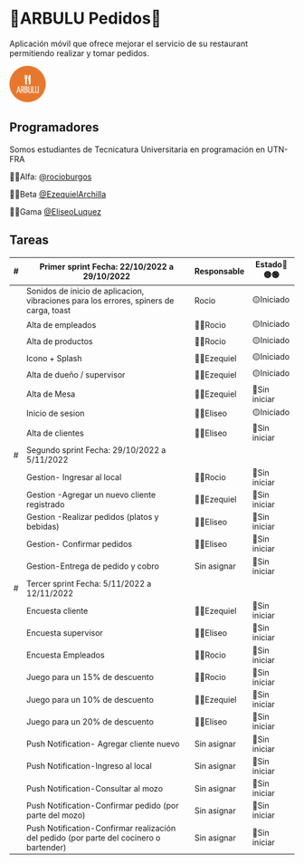# 🍴ARBULU Pedidos🍴

Aplicación móvil que ofrece mejorar el servicio de su restaurant permitiendo realizar y tomar pedidos. 


![Logo](https://github.com/rocioburgos/ARBULU_Pedidos/blob/beta/ARBULU_Pedidos/src/assets/icon/favicon.png?raw=true)


## Programadores

Somos estudiantes de Tecnicatura Universitaria en programación  en UTN-FRA

👩‍💻Alfa:  [@rocioburgos](https://www.github.com/rocioburgos) 

👨‍💻Beta [@EzequielArchilla](https://www.github.com/EzequielArchilla)

👨‍💻Gama [@EliseoLuquez](https://www.github.com/EliseoLuquez) 



## Tareas
| # | Primer sprint  Fecha: 22/10/2022 a 29/10/2022 | Responsable | Estado🔴🟡🟢|
| ------ | ------ | ------ | ------ |
|   |  Sonidos de inicio de aplicacion, vibraciones para los errores, spiners de carga, toast|Rocio |🟡Iniciado|
|   |Alta de empleados |👩‍💻Rocio |🟡Iniciado|
|   |Alta de productos  |👩‍💻Rocio  |🟡Iniciado|
|   |   Icono + Splash  |👨‍💻Ezequiel|🟡Iniciado|
|   | Alta de dueño / supervisor   |👨‍💻Ezequiel|🟡Iniciado|
|   | Alta de Mesa| 👨‍💻Ezequiel|🔴Sin iniciar    |
|   | Inicio de sesion  |👨‍💻Eliseo|🟡Iniciado    |
|   |Alta de clientes |👨‍💻Eliseo   |🔴Sin iniciar|
|  #| Segundo sprint Fecha: 29/10/2022 a 5/11/2022  |  |  |
|   | Gestion- Ingresar al local|👩‍💻Rocio |🔴Sin iniciar|
|   |Gestion -Agregar un nuevo cliente registrado  |👨‍💻Ezequiel|🔴Sin iniciar|
|   |Gestion -Realizar pedidos (platos y bebidas)|👨‍💻Eliseo    |🔴Sin iniciar|
|   |Gestion- Confirmar pedidos| 👨‍💻Eliseo|🔴Sin iniciar|
|   |Gestion-Entrega de pedido y cobro| Sin asignar |🔴Sin iniciar|
| # | Tercer sprint Fecha: 5/11/2022 a 12/11/2022  |  |  |
|   |Encuesta cliente | 👨‍💻Ezequiel |🔴Sin iniciar|
|   |Encuesta supervisor | 👨‍💻Eliseo        |🔴Sin iniciar|   
|   | Encuesta Empleados|👩‍💻Rocio  |🔴Sin iniciar|
|   |Juego para un 15% de descuento|👩‍💻Rocio|🔴Sin iniciar|
|   |Juego para un 10% de descuento| 👨‍💻Ezequiel |🔴Sin iniciar|
|   |Juego para un 20% de descuento| 👨‍💻Eliseo|🔴Sin iniciar|
|   | Push Notification- Agregar cliente nuevo| Sin asignar |🔴Sin iniciar|
|   |Push Notification-Ingreso al local| Sin asignar|🔴Sin iniciar|
|   |Push Notification-Consultar al mozo | Sin asignar|🔴Sin iniciar|
|   |Push Notification-Confirmar pedido (por parte del mozo)| Sin asignar|🔴Sin iniciar|
|   |Push Notification-Confirmar realización del pedido (por parte del cocinero o bartender)| Sin asignar|🔴Sin iniciar|